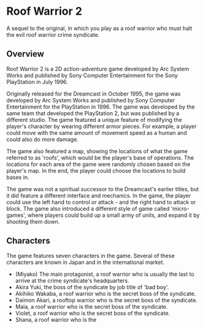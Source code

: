 # Roof Warrior 2

A sequel to the original, in which you play as a roof warrior who must halt the evil roof warrior crime syndicate.

## Overview

Roof Warrior 2 is a 2D action-adventure game developed by Arc System Works and published by Sony Computer Entertainment for the Sony PlayStation in July 1996.

Originally released for the Dreamcast in October 1995, the game was developed by Arc System Works and published by Sony Computer Entertainment for the PlayStation in 1996. The game was developed by the same team that developed the PlayStation 2, but was published by a different studio. The game featured a unique feature of modifying the player's character by wearing different armor pieces. For example, a player could move with the same amount of movement speed as a human and could also do more damage.

The game also featured a map, showing the locations of what the game referred to as 'roofs', which would be the player's base of operations. The locations for each area of the game were randomly chosen based on the player's map. In the end, the player could choose the locations to build bases in.

The game was not a spiritual successor to the Dreamcast's earlier titles, but it did feature a different interface and mechanics. In the game, the player could use the left hand to control or attack - and the right hand to attack or block. The game also introduced a different style of game called 'micro-games', where players could build up a small army of units, and expand it by shooting them down.

## Characters

The game features seven characters in the game. Several of these characters are known in Japan and in the international market.

*   (Miyako) The main protagonist, a roof warrior who is usually the last to arrive at the crime syndicate's headquarters.
*    Akira Yuki, the boss of the syndicate by job title of 'bad boy'.
*   Akihiko Wakaba, a roof warrior who is the secret boss of the syndicate.
*   Daimon Akari, a rooftop warrior who is the secret boss of the syndicate.
*   Maia, a roof warrior who is the secret boss of the syndicate.
*   Violet, a roof warrior who is the secret boss of the syndicate.
*    Shana, a roof warrior who is the
